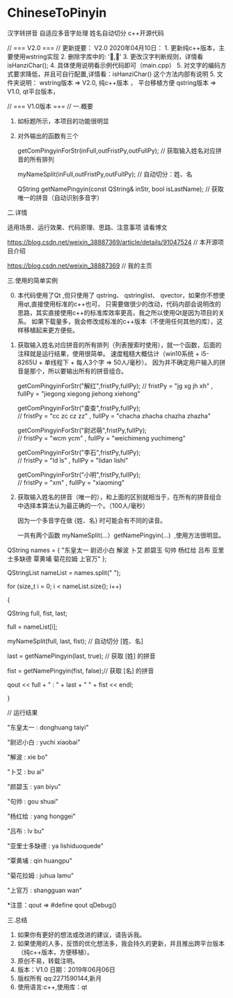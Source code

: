 # ChineseToPinyin
汉字转拼音 自适应多音字处理 姓名自动切分 c++开源代码

// === V2.0 === //
更新提要：
	V2.0 2020年04月10日：
	1. 更新纯c++版本，主要使用wstring实现
	2. 删除字库中的: ','
	3. 更改汉字判断规则，详情看isHanziChar();
    4. 具体使用说明看示例代码即可（main.cpp）
    5. 对文字的编码方式要求降低，并且可自行配置,详情看：isHanziChar() 这个方法内部有说明
    5. 文件夹说明：
        wstring版本 => V2.0, 纯c++版本 ， 平台移植方便
        qstring版本 => V1.0, qt平台版本，
        

// === V1.0版本 === //
一.概要

1. 如标题所示，本项目的功能很明显
2. 对外输出的函数有三个

   getComPingyinForStr(inFull,outFristPy,outFullPy);              // 获取输入姓名对应拼音的所有排列
   
   myNameSplit(inFull,outFristPy,outFullPy);                      // 自动切分：姓、名
   
   QString getNamePingyin(const QString& inStr, bool isLastName); // 获取唯一的拼音（自动识别多音字）
 
   
二.详情

   适用场景、运行效果、代码原理、思路、注意事项 请看博文
   
   https://blog.csdn.net/weixin_38887369/article/details/91047524   // 本开源项目介绍
   
   https://blog.csdn.net/weixin_38887369                            // 我的主页
   
三.使用的简单实例

0. 本代码使用了Qt ,但只使用了 qstring、 qstringlist、 qvector，如果你不想使用qt,直接使用标准的c++也可，
   只需要做很少的改动，代码内部会说明改的思路，其实直接使用c++的标准库效率更高，我之所以使用Qt是因为项目的关系。
   如果下载量多，我会修改成标准的c++版本（不使用任何其他的库），这样移植起来更方便些。

1. 获取输入姓名对应拼音的所有排列（列表搜索时使用），就一个函数，后面的注释就是运行结果，使用很简单。
   速度粗糙大概估计（win10系统 + i5-8265U + 单线程下 + 每人3个字 => 50人/毫秒）。
   因为并不确定用户输入的拼音是那个，所以要输出所有的拼音组合。
   
   getComPingyinForStr("解红",fristPy,fullPy); 
   // fristPy =  "jg xg jh xh"  , fullPy =  "jiegong xiegong jiehong xiehong"
   
   getComPingyinForStr("查查",fristPy,fullPy);    
   // fristPy =  "cc zc cz zz"  , fullPy =  "chacha zhacha chazha zhazha"
   
   getComPingyinForStr("尉迟萌",fristPy,fullPy);  
   // fristPy =  "wcm ycm"  , fullPy =  "weichimeng yuchimeng"
   
   getComPingyinForStr("李石",fristPy,fullPy);    
   // fristPy =  "ld ls"  , fullPy =  "lidan lishi"
   
   getComPingyinForStr("小明",fristPy,fullPy);    
   // fristPy =  "xm"  , fullPy =  "xiaoming"
   
2. 获取输入姓名的拼音（唯一的），和上面的区别就相当于，在所有的拼音组合中选择本算法认为最正确的一个。（100人/毫秒）
   
   因为一个多音字在做 {姓、名}  时可能会有不同的读音。
   
   一共有两个函数 myNameSplit(...）getNamePingyin(...)  ,使用方法很明显。
   
QString names = { "东皇太一 尉迟小白 解波 卜艾 颜碧玉 句帅 杨红给 吕布 亚里士多缺德 覃黄埔 菊花拉姆 上官万" };

QStringList nameList = names.split(" ");   

for (size_t i = 0; i < nameList.size(); i++)

{

  QString full, fist, last;
  
  full = nameList[i];

  myNameSplit(full, last, fist);     // 自动切分 [姓、名]
  
  last = getNamePingyin(last, true); // 获取 [姓] 的拼音
  
  fist = getNamePingyin(fist, false);// 获取 [名] 的拼音

  qout << full + " : " + last + "  " + fist << endl;
  
}

// 运行结果

"东皇太一 : donghuang  taiyi"

"尉迟小白 : yuchi  xiaobai"

"解波 : xie  bo"

"卜艾 : bu  ai"

"颜碧玉 : yan  biyu"

"句帅 : gou  shuai"

"杨红给 : yang  honggei"

"吕布 : lv  bu"

"亚里士多缺德 : ya  lishiduoquede"

"覃黄埔 : qin  huangpu"

"菊花拉姆 : juhua  lamu"

"上官万 : shangguan  wan"

*注意：qout => #define qout qDebug()
	
三.总结

1. 如果你有更好的想法或改进的建议，请告诉我。
2. 如果使用的人多，反馈的优化想法多，我会持久的更新，并且推出跨平台版本（纯c++版本，方便移植）。
3. 原创不易，转载注明。 
4. 版本：V1.0   日期：2019年06月06日  
5. 版权所有 qq:2271590144,新月
4. 使用语言:c++,使用库：qt

